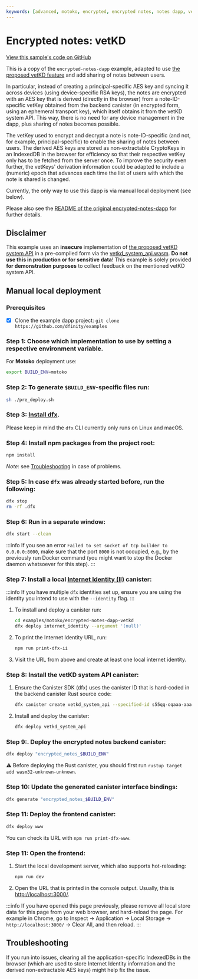 ```yaml
---
keywords: [advanced, motoko, encrypted, encrypted notes, notes dapp, vetkeys, vetkd]
---
```


# Encrypted notes: vetKD

[View this sample's code on GitHub](https://github.com/dfinity/examples/tree/master/motoko/encrypted-notes-dapp-vetkd)

This is a copy of the `encrypted-notes-dapp` example, adapted to use [the proposed vetKD feature](https://github.com/dfinity/interface-spec/pull/158) and add sharing of notes between users.

In particular, instead of creating a principal-specific AES key and syncing it across devices (using device-specific RSA keys), the notes are encrypted with an AES key that is derived (directly in the browser) from a note-ID-specific vetKey obtained from the backend canister (in encrypted form, using an ephemeral transport key), which itself obtains it from the vetKD system API. This way, there is no need for any device management in the dapp, plus sharing of notes becomes possible.

The vetKey used to encrypt and decrypt a note is note-ID-specific (and not, for example, principal-specific) to enable the sharing of notes between users. The derived AES keys are stored as non-extractable CryptoKeys in an IndexedDB in the browser for efficiency so that their respective vetKey only has to be fetched from the server once. To improve the security even further, the vetKeys' derivation information could be adapted to include a (numeric) epoch that advances each time the list of users with which the note is shared is changed.

Currently, the only way to use this dapp is via manual local deployment (see below).

Please also see the [README of the original encrypted-notes-dapp](../encrypted-notes-dapp/README.md) for further details.

## Disclaimer

This example uses an **insecure** implementation of [the proposed vetKD system API](https://github.com/dfinity/interface-spec/pull/158) in a pre-compiled form via the [vetkd_system_api.wasm](./vetkd_system_api.wasm). **Do not use this in production or for sensitive data**! This example is solely provided **for demonstration purposes** to collect feedback on the mentioned vetKD system API.

## Manual local deployment

### Prerequisites

- [x] Clone the example dapp project: `git clone https://github.com/dfinity/examples`

### Step 1: Choose which implementation to use by setting a respective environment variable.
   
For **Motoko** deployment use:

```sh
export BUILD_ENV=motoko
```

### Step 2: To generate `$BUILD_ENV`-specific files run:

```sh
sh ./pre_deploy.sh
```

### Step 3: [Install dfx](https://sdk.dfinity.org/docs/quickstart/local-quickstart.html). 

Please keep in mind the `dfx` CLI currently only runs on Linux and macOS.

### Step 4: Install npm packages from the project root:

```sh
npm install
```
_Note_: see [Troubleshooting](#troubleshooting) in case of problems.

### Step 5: In case `dfx` was already started before, run the following:

```sh
dfx stop
rm -rf .dfx
```

### Step 6: Run in a separate window:

```sh
dfx start --clean
```
:::info
If you see an error `Failed to set socket of tcp builder to 0.0.0.0:8000`, make sure that the port `8000` is not occupied, e.g., by the previously run Docker command (you might want to stop the Docker daemon whatsoever for this step).
:::

### Step 7: Install a local [Internet Identity (II)](https://wiki.internetcomputer.org/wiki/What_is_Internet_Identity) canister:

:::info 
If you have multiple `dfx` identities set up, ensure you are using the identity you intend to use with the `--identity` flag.
:::
   1. To install and deploy a canister run:
      ```sh
      cd examples/motoko/encrypted-notes-dapp-vetkd
      dfx deploy internet_identity --argument '(null)'
      ```
   2. To print the Internet Identity URL, run:
      ```sh
      npm run print-dfx-ii
      ```
   3. Visit the URL from above and create at least one local internet identity.

### Step 8: Install the vetKD system API canister:
   1. Ensure the Canister SDK (dfx) uses the canister ID that is hard-coded in the backend canister Rust source code:
      ```sh
      dfx canister create vetkd_system_api --specified-id s55qq-oqaaa-aaaaa-aaakq-cai
      ```
   2. Install and deploy the canister:
      ```sh
      dfx deploy vetkd_system_api
      ```

### Step 9:. Deploy the encrypted notes backend canister:

```sh
dfx deploy "encrypted_notes_$BUILD_ENV"
```
⚠️ Before deploying the Rust canister, you should first run `rustup target add wasm32-unknown-unknown`.

### Step 10: Update the generated canister interface bindings: 

```sh
dfx generate "encrypted_notes_$BUILD_ENV"
```

### Step 11: Deploy the frontend canister:
```sh
dfx deploy www
```
You can check its URL with `npm run print-dfx-www`.


### Step 11: Open the frontend:

   1. Start the local development server, which also supports hot-reloading:
      ```sh
      npm run dev
      ```
   2. Open the URL that is printed in the console output. Usually, this is [http://localhost:3000/](http://localhost:3000/).

:::info
If you have opened this page previously, please remove all local store data for this page from your web browser, and hard-reload the page. For example in Chrome, go to Inspect → Application → Local Storage → `http://localhost:3000/` → Clear All, and then reload.
:::

## Troubleshooting

If you run into issues, clearing all the application-specific IndexedDBs in the browser (which are used to store Internet Identity information and the derived non-extractable AES keys) might help fix the issue.
